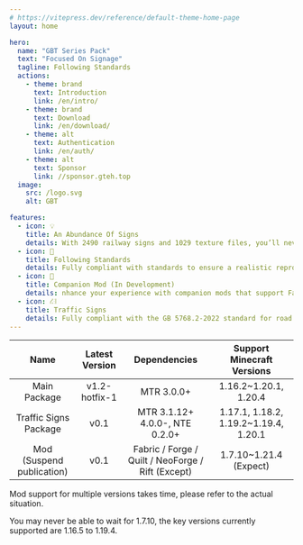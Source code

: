 ```yaml
---
# https://vitepress.dev/reference/default-theme-home-page
layout: home

hero:
  name: "GBT Series Pack"
  text: "Focused On Signage"
  tagline: Following Standards
  actions:
    - theme: brand
      text: Introduction
      link: /en/intro/
    - theme: brand
      text: Download
      link: /en/download/
    - theme: alt
      text: Authentication
      link: /en/auth/
    - theme: alt
      text: Sponsor
      link: //sponsor.gteh.top
  image:
    src: /logo.svg
    alt: GBT

features:
  - icon: 💡
    title: An Abundance Of Signs
    details: With 2490 railway signs and 1029 texture files, you’ll never have to worry about running out of signposts again.
  - icon: 📕
    title: Following Standards
    details: Fully compliant with standards to ensure a realistic reproduction.
  - icon: 🚀
    title: Companion Mod (In Development)
    details: nhance your experience with companion mods that support Fabric / Forge / Quilt / NeoForge / Rift across five platforms, with versions from 1.7.10 to 1.21.4 supported.
  - icon: ⛜
    title: Traffic Signs
    details: Fully compliant with the GB 5768.2-2022 standard for road traffic signs, with the ultimate goal of replicating reality.
---
```


|           Name            | Latest Version |                   Dependencies                    |      Support Minecraft Versions       |
| :-----------------------: | :------------: | :-----------------------------------------------: | :-----------------------------------: |
|       Main Package        | v1.2-hotfix-1  |                    MTR 3.0.0+                     |         1.16.2~1.20.1, 1.20.4         |
|   Traffic Signs Package   |      v0.1      |          MTR 3.1.12+ 4.0.0-, NTE 0.2.0+           | 1.17.1, 1.18.2, 1.19.2~1.19.4, 1.20.1 |
| Mod (Suspend publication) |      v0.1      | Fabric / Forge / Quilt / NeoForge / Rift (Except) |        1.7.10~1.21.4 (Expect)         |

Mod support for multiple versions takes time, please refer to the actual situation.

You may never be able to wait for 1.7.10, the key versions currently supported are 1.16.5 to 1.19.4.